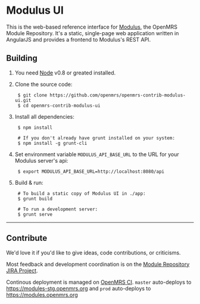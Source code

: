 Modulus UI
=====

This is the web-based reference interface for [Modulus][1], the OpenMRS Module Repository. It's a static, single-page web application written in AngularJS and provides a frontend to Modulus's REST API.

Building
-----

1. You need [Node][0] v0.8 or greated installed.

2. Clone the source code:

        $ git clone https://github.com/openmrs/openmrs-contrib-modulus-ui.git
        $ cd openmrs-contrib-modulus-ui
        
3. Install all dependencies:

        $ npm install
    
        # If you don't already have grunt installed on your system:
        $ npm install -g grunt-cli
        
4. Set environment variable `MODULUS_API_BASE_URL` to the URL for your Modulus server's api:

        $ export MODULUS_API_BASE_URL=http://localhost:8080/api

5. Build & run:

        # To build a static copy of Modulus UI in ./app:
        $ grunt build
        
        # To run a development server:
        $ grunt serve

---

Contribute
-----

We'd love it if you'd like to give ideas, code contributions, or criticisms.

Most feedback and development coordination is on the [Module Repository JIRA Project][3].

Continous deployment is managed on [OpenMRS CI][4]. `master` auto-deploys to https://modules-stg.openmrs.org and `prod` auto-deploys to https://modules.openmrs.org

[0]: http://nodejs.org
[1]: https://github.com/elliottwilliams/openmrs-contrib-modulus
[2]: https://github.com/angular/angular-seed
[3]: https://tickets.openmrs.org/browse/MOD
[4]: https://ci.openmrs.org/browse/MOD-UI
